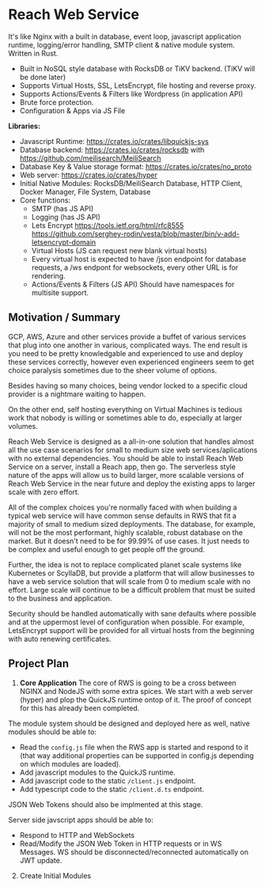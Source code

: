 # Reach Web Service

It's like Nginx with a built in database, event loop, javascript application runtime, logging/error handling, SMTP client & native module system.  Written in Rust.

- Built in NoSQL style database with RocksDB or TiKV backend. (TiKV will be done later)
- Supports Virtual Hosts, SSL, LetsEncrypt, file hosting and reverse proxy.
- Supports Actions/Events & Filters like Wordpress (in application API)
- Brute force protection.
- Configuration & Apps via JS File

**Libraries:**
- Javascript Runtime: https://crates.io/crates/libquickjs-sys
- Database backend: https://crates.io/crates/rocksdb with https://github.com/meilisearch/MeiliSearch
- Database Key & Value storage format: https://crates.io/crates/no_proto
- Web server: https://crates.io/crates/hyper
- Initial Native Modules: RocksDB/MeiliSearch Database, HTTP Client, Docker Manager, File System, Database
- Core functions: 
    - SMTP (has JS API)
    - Logging (has JS API)
    - Lets Encrypt https://tools.ietf.org/html/rfc8555 https://github.com/serghey-rodin/vesta/blob/master/bin/v-add-letsencrypt-domain
    - Virtual Hosts (JS can request new blank virtual hosts)
    - Every virtual host is expected to have /json endpoint for database requests, a /ws endpont for websockets, every other URL is for rendering.
    - Actions/Events & Filters (JS API)  Should have namespaces for multisite support.

## Motivation / Summary

GCP, AWS, Azure and other services provide a buffet of various services that plug into one another in various, complicated ways.  The end result is you need to be pretty knowledgable and experienced to use and deploy these services correctly, however even experienced engineers seem to get choice paralysis sometimes due to the sheer volume of options.

Besides having so many choices, being vendor locked to a specific cloud provider is a nightmare waiting to happen.

On the other end, self hosting everything on Virtual Machines is tedious work that nobody is willing or sometimes able to do, especially at larger volumes.

Reach Web Service is designed as a all-in-one solution that handles almost all the use case scenarios for small to medium size web services/aplications with no external dependencies.  You should be able to install Reach Web Service on a server, install a Reach app, then go.  The serverless style nature of the apps will allow us to build larger, more scalable versions of Reach Web Service in the near future and deploy the existing apps to larger scale with zero effort.

All of the complex choices you're normally faced with when building a typical web service will have common sense defaults in RWS that fit a majority of small to medium sized deployments.  The database, for example, will not be the most performant, highly scalable, robust database on the market.  But it doesn't need to be for 99.99% of use cases.  It just needs to be complex and useful enough to get people off the ground.

Further, the idea is not to replace complicated planet scale systems like Kubernetes or ScyllaDB, but provide a platform that will allow businesses to have a web service solution that will scale from 0 to medium scale with no effort.  Large scale will continue to be a difficult problem that must be suited to the business and application.

Security should be handled automatically with sane defaults where possible and at the uppermost level of configuration when possible.  For example, LetsEncrypt support will be provided for all virtual hosts from the beginning with auto renewing certificates.

## Project Plan

1. **Core Application**
The core of RWS is going to be a cross between NGINX and NodeJS with some extra spices.  We start with a web server (hyper) and plop the QuickJS runtime ontop of it.  The proof of concept for this has already been completed.

The module system should be designed and deployed here as well, native modules should be able to:
- Read the `config.js` file when the RWS app is started and respond to it (that way additional properties can be supported in config.js depending on which modules are loaded).
- Add javascript modules to the QuickJS runtime.
- Add javascript code to the static `/client.js` endpoint.
- Add typescript code to the static `/client.d.ts` endpoint.

JSON Web Tokens should also be implmented at this stage.

Server side javscript apps should be able to:
- Respond to HTTP and WebSockets
- Read/Modify the JSON Web Token in HTTP requests or in WS Messages.  WS should be disconnected/reconnected automatically on JWT update.

2. Create Initial Modules